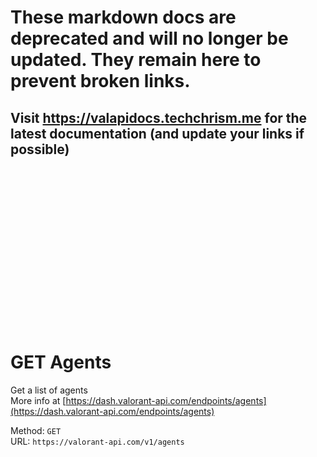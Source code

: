 <!--

This file is automatically generated!
Do not edit it directly!
See https://github.com/techchrism/valorant-api-docs/blob/trunk/contributing.md for more information.

-->

# These markdown docs are deprecated and will no longer be updated. They remain here to prevent broken links.
## Visit <https://valapidocs.techchrism.me> for the latest documentation (and update your links if possible)
<br><br><br><br><br><br><br><br><br><br><br><br><br><br><br>
# GET Agents

Get a list of agents  
More info at [https://dash.valorant-api.com/endpoints/agents](https://dash.valorant-api.com/endpoints/agents)  


Method: `GET`  
URL: `https://valorant-api.com/v1/agents`  

